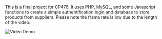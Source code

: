 This is a final project for CP476. It uses PHP, MySQL, and some Javascript functions to create a simple authentification login and database to store products from suppliers.
Please note the frame rate is low due to the length of the video. 

![Video Demo](https://github.com/user-attachments/assets/4101bb45-dd21-4858-9224-4745d2661c65)
